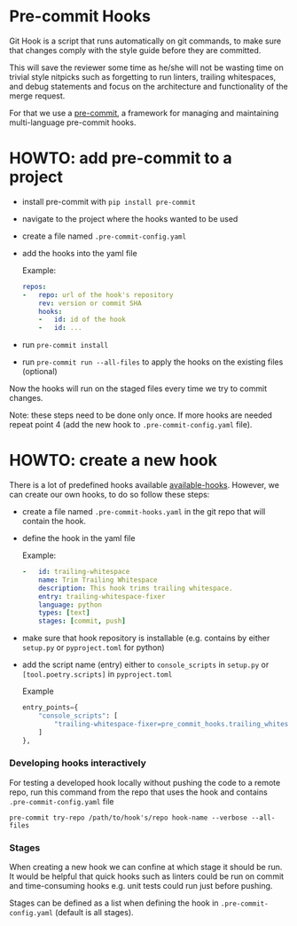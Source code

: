 # Pre-commit Hooks

Git Hook is a script that runs automatically on git commands, to make sure that changes comply with the style guide before they are committed.

This will save the reviewer some time as he/she will not be wasting time on trivial style nitpicks such as forgetting to run linters, trailing whitespaces, and debug statements and focus on the architecture and functionality of the merge request.

For that we use a [pre-commit](https://pre-commit.com/), a framework for managing and maintaining multi-language pre-commit hooks.

# HOWTO: add pre-commit to a project

* install pre-commit with `pip install pre-commit`
* navigate to the project where the hooks wanted to be used
* create a file named `.pre-commit-config.yaml`
* add the hooks into the yaml file
    
    Example:
    ```yaml
    repos:
    -   repo: url of the hook's repository
        rev: version or commit SHA
        hooks:
        -   id: id of the hook
        -   id: ...
    ```
* run `pre-commit install`
* run `pre-commit run --all-files` to apply the hooks on the existing files (optional)

Now the hooks will run on the staged files every time we try to commit changes.

Note: these steps need to be done only once. If more hooks are needed repeat point 4 (add the new hook to `.pre-commit-config.yaml` file).

# HOWTO: create a new hook

There is a lot of predefined hooks available [available-hooks](https://pre-commit.com/hooks.html). However, we can create our own hooks, to do so follow these steps:

* create a file named `.pre-commit-hooks.yaml` in the git repo that will contain the hook.
* define the hook in the yaml file 
    
    Example:
    ```yaml
    -   id: trailing-whitespace
        name: Trim Trailing Whitespace
        description: This hook trims trailing whitespace.
        entry: trailing-whitespace-fixer
        language: python
        types: [text]
        stages: [commit, push]
    ```
* make sure that hook repository is installable (e.g. contains by either `setup.py` or `pyproject.toml` for python)
* add the script name (entry) either to `console_scripts` in `setup.py` or `[tool.poetry.scripts]` in `pyproject.toml`

    Example
    ```python
    entry_points={
        "console_scripts": [
            "trailing-whitespace-fixer=pre_commit_hooks.trailing_whitespace_fixer:main",
        ]
    },
    ```

### Developing hooks interactively

For testing a developed hook locally without pushing the code to a remote repo, run this command from the repo that uses the hook and contains `.pre-commit-config.yaml` file

`pre-commit try-repo /path/to/hook's/repo hook-name --verbose --all-files`

### Stages

When creating a new hook we can confine at which stage it should be run. It would be helpful that quick hooks such as linters could be run on commit and time-consuming hooks e.g. unit tests could run just before pushing.

Stages can be defined as a list when defining the hook in `.pre-commit-config.yaml` (default is all stages).

